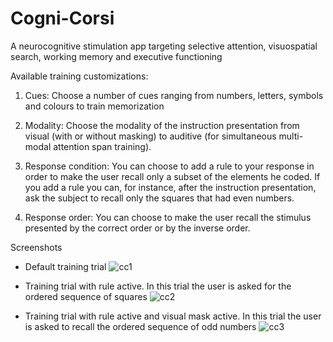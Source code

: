 # Cogni-Corsi
A neurocognitive stimulation app targeting selective attention, visuospatial search, working memory and executive functioning

Available training customizations:

1) Cues: Choose a number of cues ranging from numbers, letters, symbols and colours to train memorization

2) Modality: Choose the modality of the instruction presentation from visual (with or without masking) to auditive (for simultaneous multi-modal attention span training).

3) Response condition: You can choose to add a rule to your response in order to make the user recall only a subset of the elements he coded. If you add a rule you can, for instance, after the instruction presentation, ask the subject to recall only the squares that had even numbers.

4) Response order: You can choose to make the user recall the stimulus presented by the correct order or by the inverse order.


Screenshots

- Default training trial
![cc1](https://user-images.githubusercontent.com/40466329/46429616-c9107980-c73e-11e8-9b9e-3aa56b9ffe68.gif)

- Training trial with rule active. In this trial the user is asked for the ordered sequence of squares
![cc2](https://user-images.githubusercontent.com/40466329/46429702-01b05300-c73f-11e8-8e02-88a40dc19444.gif)

- Training trial with rule active and visual mask active. In this trial the user is asked to recall the ordered sequence of odd numbers
![cc3](https://user-images.githubusercontent.com/40466329/46429794-39b79600-c73f-11e8-8e28-bff2ccb65115.gif)

